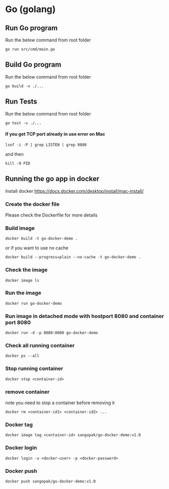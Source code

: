 # Go (golang)
## Run Go program
Run the below command from root folder
```
go run src/cmd/main.go
```
## Build Go program
Run the below command from root folder
```
go build -v ./...
```
## Run Tests
Run the below command from root folder
```
go test -v ./...
```

#### If you get TCP port already in use error on Mac
```
lsof -i -P | grep LISTEN | grep 8080
```
and then 
```
kill -9 PID
```

## Running the go app in docker
Install docker https://docs.docker.com/desktop/install/mac-install/

### Create the docker file
Please check the Dockerfile for more details

### Build image
```
docker build -t go-docker-demo .
``` 
or if you want to use no cache
```
docker build --progress=plain --no-cache -t go-docker-demo .
```

### Check the image
```
docker image ls
```

### Run the image 
```
docker run go-docker-demo
```

### Run image in detached mode with hostport 8080 and container port 8080
```
docker run -d -p 8080:8080 go-docker-demo
```

### Check all running container
```
docker ps --all
```

### Stop running container 
```
docker stop <container-id>
```

### remove container
note you need to stop a container before removing it
```
docker rm <container-id1> <container-id2> ...
```

### Docker tag
```
docker image tag <container-id> sangopak/go-docker-demo:v1.0
```

### Docker login
```
docker login -u <docker-user> -p <docker-password>
```

### Docker push
```
docker push sangopak/go-docker-demo:v1.0
```
